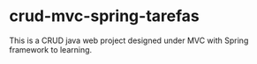 # crud-mvc-spring-tarefas
This is a CRUD java web project designed under MVC with Spring framework to learning.
